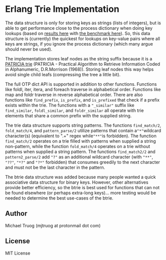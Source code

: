 Erlang Trie Implementation
==========================

The data structure is only for storing keys as strings (lists of integers), but is able to get performance close to the process dictionary when doing key lookups (based on [results here](http://okeuday.livejournal.com/20025.html) with [the benchmark here](http://github.com/okeuday/erlbench)).  So, this data structure is (currently) the quickest for lookups on key-value pairs where all keys are strings, if you ignore the process dictionary (which many argue should never be used).

The implementation stores leaf nodes as the string suffix because it is a [PATRICIA trie](https://xlinux.nist.gov/dads/HTML/patriciatree.html) (PATRICIA - Practical Algorithm to Retrieve Information Coded in Alphanumeric, D.R.Morrison (1968)).  Storing leaf nodes this way helps avoid single child leafs (compressing the tree a little bit).

The full OTP dict API is supported in addition to other functions.  Functions like foldl, iter, itera, and foreach traverse in alphabetical order.  Functions like map and foldr traverse in reverse alphabetical order.  There are also functions like `find_prefix`, `is_prefix`, and `is_prefixed` that check if a prefix exists within the trie.  The functions with a `"_similar"` suffix like `find_similar`, `foldl_similar`, and `foldr_similar` all operate with trie elements that share a common prefix with the supplied string.

The trie data structure supports string patterns.  The functions `find_match/2`, `fold_match/4`, and `pattern_parse/2` utilize patterns that contain a`"*"`wildcard character(s) (equivalent to ".+" regex while`"**"`is forbidden).  The function `find_match/2` operates on a trie filled with patterns when supplied a string non-pattern, while the function `fold_match/4` operates on a trie without patterns when supplied a string pattern.  The functions `find_match2/2` and `pattern2_parse/2` add `"?"` as an additional wildcard character (with `"**"`, `"??"`, `"*?"` and `"?*"` forbidden) that consumes greedily to the next character and must not be the last character in the pattern.

The btrie data structure was added because many people wanted a quick associative data structure for binary keys.  However, other alternatives provide better efficiency, so the btrie is best used for functions that can not be found elsewhere (or perhaps extra-long keys)... more testing would be needed to determine the best use-cases of the btrie.

Author
------

Michael Truog (mjtruog at protonmail dot com)

License
-------

MIT License
